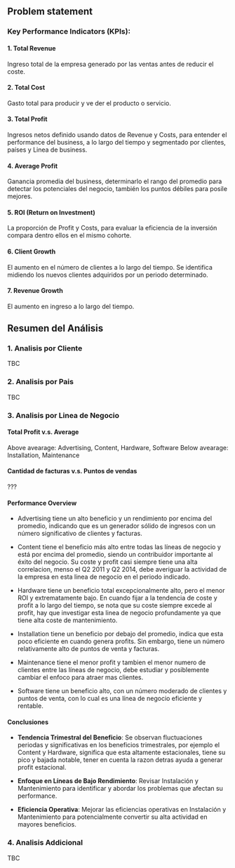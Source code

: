 ## Problem statement

### Key Performance Indicators (KPIs):

#### 1. Total Revenue
Ingreso total de la empresa generado por las ventas antes de reducir el coste. 

#### 2. Total Cost
Gasto total para producir y ve der el producto o servicio.

#### 3. Total Profit
Ingresos netos definido usando datos de Revenue y Costs, para entender el performance del business, a lo largo del tiempo y segmentado por clientes, países y Linea de business.

#### 4. Average Profit 
Ganancia promedia del business, determinarlo el rango del promedio para detectar los potenciales del negocio, también los puntos débiles para posile mejores.

#### 5. ROI (Return on Investment) 
La proporción de Profit y Costs, para evaluar la eficiencia de la inversión compara dentro ellos en el mismo cohorte. 

#### 6. Client Growth
El aumento en el número de clientes a lo largo del tiempo. Se identifica midiendo los nuevos clientes adquiridos por un periodo determinado.

#### 7. Revenue Growth
El aumento en ingreso a lo largo del tiempo. 


## Resumen del Análisis 

### 1. Analisis por Cliente

TBC

### 2. Analisis por Pais

TBC

### 3. Analisis por Linea de Negocio

#### Total Profit v.s. Average

Above avearage: Advertising, Content, Hardware, Software
Below avearage: Installation, Maintenance

#### Cantidad de facturas v.s. Puntos de vendas

???

#### Performance Overview

- Advertising tiene un alto beneficio y un rendimiento por encima del promedio, indicando que es un generador sólido de ingresos con un número significativo de clientes y facturas.

- Content tiene el beneficio más alto entre todas las líneas de negocio y está por encima del promedio, siendo un contribuidor importante al éxito del negocio. Su coste y profit casi siempre tiene una alta correlacion, menso el Q2 2011 y Q2 2014, debe averiguar la actividad de la empresa en esta linea de negocio en el periodo indicado. 

- Hardware tiene un beneficio total excepcionalmente alto, pero el menor ROI y extrematamente bajo. En cuando fijar a la tendencia de coste y profit a lo largo del tiempo, se nota que su coste siempre excede al profit, hay que investigar esta linea de negocio profundamente ya que tiene alta coste de mantenimiento. 

- Installation tiene un beneficio por debajo del promedio, indica que esta poco eficiente en cuando genera profits. Sin embargo, tiene un número relativamente alto de puntos de venta y facturas.

- Maintenance tiene el menor profit y tambien el menor numero de clientes entre las líneas de negocio, debe estudiar y posiblemente cambiar el enfoco para atraer mas clientes. 

- Software tiene un beneficio alto, con un número moderado de clientes y puntos de venta, con lo cual es una línea de negocio eficiente y rentable. 


#### Conclusiones

- **Tendencia Trimestral del Beneficio**: Se observan fluctuaciones periodas y significativas en los beneficios trimestrales, por ejemplo el Content y Hardware, significa que esta altamente estacionales, tiene su pico y bajada notable, tener en cuenta la razon detras ayuda a generar profit estacional.

- **Enfoque en Líneas de Bajo Rendimiento**: Revisar Instalación y Mantenimiento para identificar y abordar los problemas que afectan su performance. 

- **Eficiencia Operativa**: Mejorar las eficiencias operativas en Instalación y Mantenimiento para potencialmente convertir su alta actividad en mayores beneficios.


### 4. Analisis Addicional

TBC